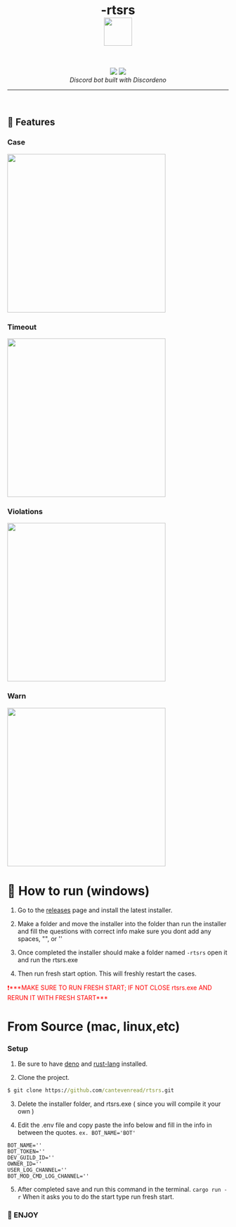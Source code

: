 <h1 align="center">
  -rtsrs
  <br>
  <a href="#"><img src="https://user-images.githubusercontent.com/90981829/200134119-2aee089d-7ac0-490e-a031-3be4428930ba.png" width="64" height="64"></a>
</h1>
<br>
<p align="center">
  <img src="https://img.shields.io/badge/deno%20js-000000?style=for-the-badge&logo=deno&logoColor=white">
  <img src="https://img.shields.io/badge/typescript-%23007ACC.svg?style=for-the-badge&logo=typescript&logoColor=white">
  <br>
  <i>Discord bot built with Discordeno</i>
</p>
<hr>
<br>

## 📜 Features
### Case
<a href="#"><img src="https://user-images.githubusercontent.com/90981829/200134452-d9a7051f-536f-4dbc-8bcf-512a4304cf34.png" width="360"></a>

### Timeout
<a href="#"><img src="https://user-images.githubusercontent.com/90981829/200134408-93ee97c7-7b7a-48c8-9bea-a288d40ffca7.png" width="360"></a>


### Violations
<a href="#"><img src="https://user-images.githubusercontent.com/90981829/200134428-514b2f3e-32ff-4dc9-97af-c9c01b50ff5b.png" width="360"></a>

### Warn
<a href="#"><img src="https://user-images.githubusercontent.com/90981829/200134418-630211a9-bcbc-4860-a0ca-c44a5cf5225e.png" width="360"></a>


# 🤖 How to run (windows)

1. Go to the [releases](https://github.com/cantevenread/-rtsrs/releases/tag/installer) page and install the latest installer.

2. Make a folder and move the installer into the folder than run the installer and fill the questions with correct info make sure you dont add any spaces, "", or ''

3. Once completed the installer should make a folder named `-rtsrs` open it and run the rtsrs.exe

4. Then run fresh start option. This will freshly restart the cases. 

<span style="color:red">
❗***MAKE SURE TO RUN FRESH START; IF NOT CLOSE rtsrs.exe AND RERUN IT WITH FRESH START***
</span>

# From Source (mac, linux,etc)

### Setup

1. Be sure to have [deno](https://deno.land/manual@v1.35.0/getting_started/installation) and [rust-lang](https://www.rust-lang.org/learn/get-started) installed.

2. Clone the project.
```cmd
$ git clone https://github.com/cantevenread/rtsrs.git
```
3. Delete the installer folder, and rtsrs.exe ( since you will compile it your own )

4. Edit the .env file and copy paste the info below and fill in the info in between the quotes.
`ex. BOT_NAME='BOT'`

```
BOT_NAME=''
BOT_TOKEN=''
DEV_GUILD_ID=''
OWNER_ID=''
USER_LOG_CHANNEL=''
BOT_MOD_CMD_LOG_CHANNEL=''
```

5. After completed save and run this command in the terminal. `cargo run -r` When it asks you to do the start type run fresh start.

### 🗿 ENJOY
